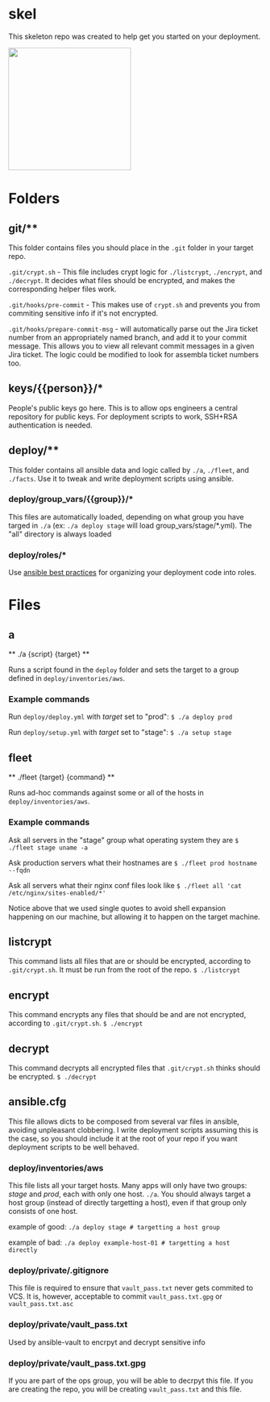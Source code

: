 # skel
This skeleton repo was created to help get you started on your deployment. 

<img src="http://i1015.photobucket.com/albums/af274/thirteen-black-cats/skeleton.png" width="243" />

# Folders
## git/**

This folder contains files you should place in the `.git` folder in your target repo.

`.git/crypt.sh` - This file includes crypt logic for `./listcrypt`, `./encrypt`, and `./decrypt`. It decides what files should be encrypted, and makes the corresponding helper files work.

`.git/hooks/pre-commit` - This makes use of `crypt.sh` and prevents you from commiting sensitive info if it's not encrypted.

`.git/hooks/prepare-commit-msg` - will automatically parse out the Jira ticket number from an appropriately named branch, and add it to your commit message. This allows you to view all relevant commit messages in a given Jira ticket. The logic could be modified to look for assembla ticket numbers too.

## keys/{{person}}/*

People's public keys go here. This is to allow ops engineers a central repository for public keys. For deployment scripts to work, SSH+RSA authentication is needed.

## deploy/**
This folder contains all ansible data and logic called by `./a`, `./fleet`, and `./facts`. Use it to tweak and write deployment scripts using ansible.

### deploy/group_vars/{{group}}/*
This files are automatically loaded, depending on what group you have targed in `./a` (ex: `./a deploy stage` will load group_vars/stage/*.yml). The "all" directory is always loaded

### deploy/roles/*

Use [ansible best practices](http://docs.ansible.com/ansible/playbooks_roles.html) for organizing your deployment code into roles.

# Files
## a

** ./a {script} {target} **

Runs a script found in the `deploy` folder and sets the target to a group defined in `deploy/inventories/aws`.

### Example commands

Run `deploy/deploy.yml` with *target* set to "prod": 
`$ ./a deploy prod`

Run `deploy/setup.yml` with *target* set to "stage": 
`$ ./a setup stage`

## fleet

** ./fleet {target} {command} **

Runs ad-hoc commands against some or all of the hosts in `deploy/inventories/aws`.

### Example commands

Ask all servers in the "stage" group what operating system they are
`$ ./fleet stage uname -a`

Ask production servers what their hostnames are
`$ ./fleet prod hostname --fqdn`

Ask all servers what their nginx conf files look like
`$ ./fleet all 'cat /etc/nginx/sites-enabled/*'`

Notice above that we used single quotes to avoid shell expansion happening on our machine, but allowing it to happen on the target machine.

## listcrypt
This command lists all files that are or should be encrypted, according to `.git/crypt.sh`. It must be run from the root of the repo.
`$ ./listcrypt`

## encrypt
This command encrypts any files that should be and are not encrypted, according to `.git/crypt.sh`.
`$ ./encrypt`

## decrypt
This command decrypts all encrypted files that `.git/crypt.sh` thinks should be encrypted.
`$ ./decrypt`

## ansible.cfg
This file allows dicts to be composed from several var files in ansible, avoiding unpleasant clobbering. I write deployment scripts assuming this is the case, so you should include it at the root of your repo if you want deployment scripts to be well behaved.

### deploy/inventories/aws

This file lists all your target hosts. Many apps will only have two groups: *stage* and *prod*, each with only one host. `./a`. You should always target a host group (instead of directly targetting a host), even if that group only consists of one host.

example of good:
`./a deploy stage # targetting a host group`

example of bad:
`./a deploy example-host-01 # targetting a host directly`


### deploy/private/.gitignore

This file is required to ensure that `vault_pass.txt` never gets commited to VCS. It is, however, acceptable to commit `vault_pass.txt.gpg` or `vault_pass.txt.asc`

### deploy/private/vault_pass.txt

Used by ansible-vault to encrpyt and decrypt sensitive info

### deploy/private/vault_pass.txt.gpg

If you are part of the ops group, you will be able to decrpyt this file. If you are creating the repo, you will be creating `vault_pass.txt` and this file.

